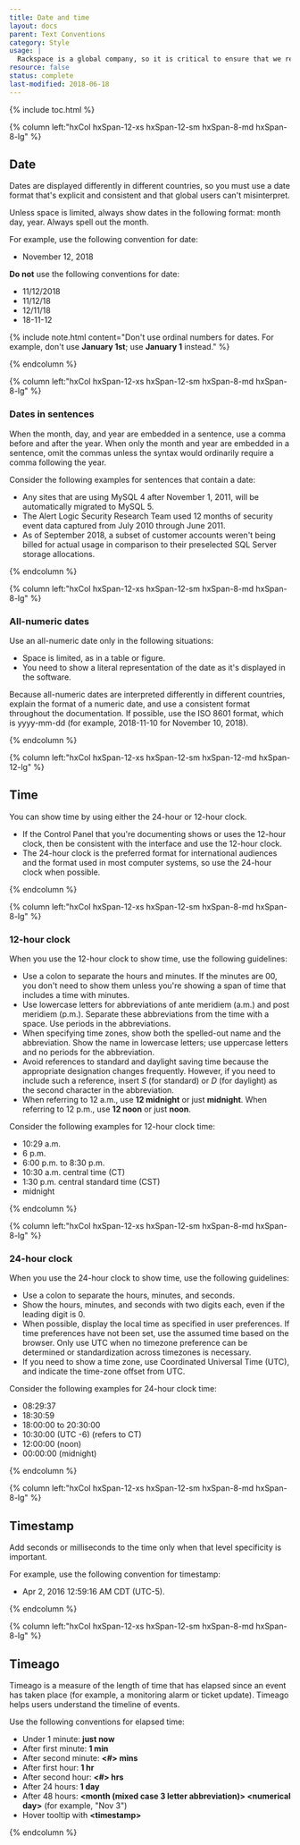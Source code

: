 ```yaml
---
title: Date and time
layout: docs
parent: Text Conventions
category: Style
usage: |
  Rackspace is a global company, so it is critical to ensure that we represent time as clearly and consistently as possible to our customers.
resource: false
status: complete
last-modified: 2018-06-18
---
```


{% include toc.html %}

<section class="static-section"  markdown="1">

<div class="hxRow" markdown="1">

{% column left:"hxCol hxSpan-12-xs hxSpan-12-sm hxSpan-8-md hxSpan-8-lg" %}

## Date

Dates are displayed differently in different countries, so you must use a date format that's explicit and consistent and that global users can't misinterpret.

Unless space is limited, always show dates in the following format: month day, year. Always spell out the month.

For example, use the following convention for date:

- November 12, 2018

**Do not** use the following conventions for date:

- 11/12/2018
- 11/12/18
- 12/11/18
- 18-11-12

{% include note.html content="Don't use ordinal numbers for dates. For example, don't use **January 1st**; use **January 1** instead." %}

{% endcolumn %}

</div>

</section>

<section class="static-section"  markdown="1">

<div class="hxRow" markdown="1">

{% column left:"hxCol hxSpan-12-xs hxSpan-12-sm hxSpan-8-md hxSpan-8-lg" %}

### Dates in sentences

When the month, day, and year are embedded in a sentence, use a comma before and after the year. When only the month and year are embedded in a sentence, omit the commas unless the syntax would ordinarily require a comma following the year.

Consider the following examples for sentences that contain a date:

- Any sites that are using MySQL 4 after November 1, 2011, will be automatically migrated to MySQL 5.
- The Alert Logic Security Research Team used 12 months of security event data captured from July 2010 through June 2011.
- As of September 2018, a subset of customer accounts weren't being billed for actual usage in comparison to their preselected SQL Server storage allocations.

{% endcolumn %}

</div>

</section>

<section class="static-section"  markdown="1">

<div class="hxRow" markdown="1">

{% column left:"hxCol hxSpan-12-xs hxSpan-12-sm hxSpan-8-md hxSpan-8-lg" %}

### All-numeric dates

Use an all-numeric date only in the following situations:

- Space is limited, as in a table or figure.
- You need to show a literal representation of the date as it's displayed in the software.

Because all-numeric dates are interpreted differently in different countries, explain the format of a numeric date, and use a consistent format throughout the documentation. If possible, use the ISO 8601 format, which is yyyy-mm-dd (for example, 2018-11-10 for November 10, 2018).

{% endcolumn %}

</div>

</section>

<section class="static-section"  markdown="1">

<div class="hxRow" markdown="1">

{% column left:"hxCol hxSpan-12-xs hxSpan-12-sm hxSpan-12-md hxSpan-12-lg" %}

## Time

You can show time by using either the 24-hour or 12-hour clock.

- If the Control Panel that you're documenting shows or uses the 12-hour clock, then be consistent with the interface and use the 12-hour clock.
- The 24-hour clock is the preferred format for international audiences and the format used in most computer systems, so use the 24-hour clock when possible.

{% endcolumn %}

</div>

</section>

<section class="static-section"  markdown="1">

<div class="hxRow" markdown="1">

{% column left:"hxCol hxSpan-12-xs hxSpan-12-sm hxSpan-8-md hxSpan-8-lg" %}

### 12-hour clock

When you use the 12-hour clock to show time, use the following guidelines:

- Use a colon to separate the hours and minutes. If the minutes are 00, you don't need to show them unless you're showing a span of time that includes a time with minutes.
- Use lowercase letters for abbreviations of ante meridiem (a.m.) and post meridiem (p.m.). Separate these abbreviations from the time with a space. Use periods in the abbreviations.
- When specifying time zones, show both the spelled-out name and the abbreviation. Show the name in lowercase letters; use uppercase letters and no periods for the abbreviation.
- Avoid references to standard and daylight saving time because the appropriate designation changes frequently. However, if you need to include such a reference, insert *S* (for standard) or *D* (for daylight) as the second character in the abbreviation.
- When referring to 12 a.m., use **12 midnight** or just **midnight**. When referring to 12 p.m., use **12 noon** or just **noon**.

Consider the following examples for 12-hour clock time:

- 10:29 a.m.
- 6 p.m.
- 6:00 p.m. to 8:30 p.m.
- 10:30 a.m. central time (CT)
- 1:30 p.m. central standard time (CST)
- midnight

{% endcolumn %}

</div>

</section>

<section class="static-section"  markdown="1">

<div class="hxRow" markdown="1">

{% column left:"hxCol hxSpan-12-xs hxSpan-12-sm hxSpan-8-md hxSpan-8-lg" %}

### 24-hour clock

When you use the 24-hour clock to show time, use the following guidelines:

- Use a colon to separate the hours, minutes, and seconds.
- Show the hours, minutes, and seconds with two digits each, even if the leading digit is 0.
- When possible, display the local time as specified in user preferences. If time preferences have not been set, use the assumed time based on the browser. Only use UTC when no timezone preference can be determined or standardization across timezones is necessary.
- If you need to show a time zone, use Coordinated Universal Time (UTC), and indicate the time-zone offset from UTC.

Consider the following examples for 24-hour clock time:

- 08:29:37
- 18:30:59
- 18:00:00 to 20:30:00
- 10:30:00 (UTC -6) (refers to CT)
- 12:00:00 (noon)
- 00:00:00 (midnight)

{% endcolumn %}

</div>

</section>

<section class="static-section">

<div class="hxRow" markdown="1">

{% column left:"hxCol hxSpan-12-xs hxSpan-12-sm hxSpan-8-md hxSpan-8-lg" %}

## Timestamp

Add seconds or milliseconds to the time only when that level specificity is important.

For example, use the following convention for timestamp:

- Apr 2, 2016 12:59:16 AM CDT (UTC-5).

{% endcolumn %}

</div>

</section>

<section class="static-section"  markdown="1">

<div class="hxRow" markdown="1">

{% column left:"hxCol hxSpan-12-xs hxSpan-12-sm hxSpan-8-md hxSpan-8-lg" %}

## Timeago

Timeago is a measure of the length of time that has elapsed since an event has taken place (for
example, a monitoring alarm or ticket update). Timeago helps users understand the timeline of events.

Use the following conventions for elapsed time:

- Under 1 minute: **just now**
- After first minute: **1 min**
- After second minute: **\<#\> mins**
- After first hour: **1 hr**
- After second hour: **\<#\> hrs**
- After 24 hours: **1 day**
- After 48 hours: **\<month (mixed case 3 letter abbreviation)\> \<numerical day\>** (for example, "Nov 3")
- Hover tooltip with **\<timestamp\>**

{% endcolumn %}

</div>

</section>
